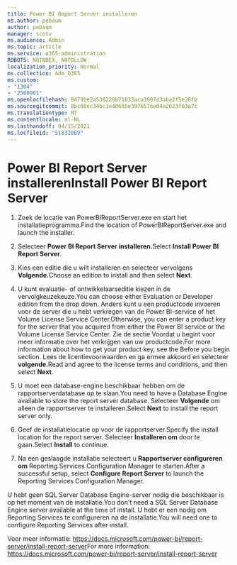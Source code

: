 ```yaml
---
title: Power BI Report Server installeren
ms.author: pebaum
author: pebaum
manager: scotv
ms.audience: Admin
ms.topic: article
ms.service: o365-administration
ROBOTS: NOINDEX, NOFOLLOW
localization_priority: Normal
ms.collection: Adm_O365
ms.custom:
- "1304"
- "2500001"
ms.openlocfilehash: 8479be2a538228b71033aca3907d3aba2f5e28fb
ms.sourcegitcommit: 8bc60ec34bc1e40685e3976576e04a2623f63a7c
ms.translationtype: MT
ms.contentlocale: nl-NL
ms.lasthandoff: 04/15/2021
ms.locfileid: "51832089"
---
```

# <a name="install-power-bi-report-server"></a><span data-ttu-id="9e065-102">Power BI Report Server installeren</span><span class="sxs-lookup"><span data-stu-id="9e065-102">Install Power BI Report Server</span></span>

1. <span data-ttu-id="9e065-103">Zoek de locatie van PowerBIReportServer.exe en start het installatieprogramma.</span><span class="sxs-lookup"><span data-stu-id="9e065-103">Find the location of PowerBIReportServer.exe and launch the installer.</span></span>

2. <span data-ttu-id="9e065-104">Selecteer **Power BI Report Server installeren.**</span><span class="sxs-lookup"><span data-stu-id="9e065-104">Select **Install Power BI Report Server**.</span></span>

3. <span data-ttu-id="9e065-105">Kies een editie die u wilt installeren en selecteer vervolgens **Volgende.**</span><span class="sxs-lookup"><span data-stu-id="9e065-105">Choose an edition to install and then select **Next**.</span></span>

4. <span data-ttu-id="9e065-106">U kunt evaluatie- of ontwikkelaarseditie kiezen in de vervolgkeuzekeuze.</span><span class="sxs-lookup"><span data-stu-id="9e065-106">You can choose either Evaluation or Developer edition from the drop down.</span></span>  <span data-ttu-id="9e065-107">Anders kunt u een productcode invoeren voor de server die u hebt verkregen van de Power BI-service of het Volume License Service Center.</span><span class="sxs-lookup"><span data-stu-id="9e065-107">Otherwise, you can enter a product key for the server that you acquired from either the Power BI service or the Volume License Service Center.</span></span> <span data-ttu-id="9e065-108">Zie de sectie Voordat u begint voor meer informatie over het verkrijgen van uw productcode.</span><span class="sxs-lookup"><span data-stu-id="9e065-108">For more information about how to get your product key, see the Before you begin section.</span></span> <span data-ttu-id="9e065-109">Lees de licentievoorwaarden en ga ermee akkoord en selecteer **volgende.**</span><span class="sxs-lookup"><span data-stu-id="9e065-109">Read and agree to the license terms and conditions, and then select **Next**.</span></span>

5. <span data-ttu-id="9e065-110">U moet een database-engine beschikbaar hebben om de rapportserverdatabase op te slaan.</span><span class="sxs-lookup"><span data-stu-id="9e065-110">You need to have a Database Engine available to store the report server database.</span></span> <span data-ttu-id="9e065-111">Selecteer **Volgende** om alleen de rapportserver te installeren.</span><span class="sxs-lookup"><span data-stu-id="9e065-111">Select **Next** to install the report server only.</span></span>

6. <span data-ttu-id="9e065-112">Geef de installatielocatie op voor de rapportserver.</span><span class="sxs-lookup"><span data-stu-id="9e065-112">Specify the install location for the report server.</span></span> <span data-ttu-id="9e065-113">Selecteer **Installeren om** door te gaan.</span><span class="sxs-lookup"><span data-stu-id="9e065-113">Select **Install** to continue.</span></span>

7. <span data-ttu-id="9e065-114">Na een geslaagde installatie selecteert u **Rapportserver configureren om** Reporting Services Configuration Manager te starten.</span><span class="sxs-lookup"><span data-stu-id="9e065-114">After a successful setup, select **Configure Report Server** to launch the Reporting Services Configuration Manager.</span></span>

<span data-ttu-id="9e065-115">U hebt geen SQL Server Database Engine-server nodig die beschikbaar is op het moment van de installatie.</span><span class="sxs-lookup"><span data-stu-id="9e065-115">You don't need a SQL Server Database Engine server available at the time of install.</span></span> <span data-ttu-id="9e065-116">U hebt er een nodig om Reporting Services te configureren na de installatie.</span><span class="sxs-lookup"><span data-stu-id="9e065-116">You will need one to configure Reporting Services after install.</span></span>

<span data-ttu-id="9e065-117">Voor meer informatie: https://docs.microsoft.com/power-bi/report-server/install-report-server</span><span class="sxs-lookup"><span data-stu-id="9e065-117">For more information: https://docs.microsoft.com/power-bi/report-server/install-report-server</span></span>
